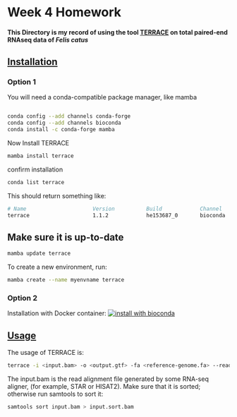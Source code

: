 # Week 4 Homework
#### This Directory is my record of using the tool [TERRACE](https://github.com/Shao-Group/TERRACE) on total paired-end RNAseq data of *Felis catus*


## [Installation](https://bioconda.github.io/recipes/terrace/README.html)
### Option 1 

You will need a conda-compatible package manager, like mamba

```bash

conda config --add channels conda-forge
conda config --add channels bioconda
conda install -c conda-forge mamba

```
Now Install TERRACE

```bash
mamba install terrace
```

confirm installation 

```bash
conda list terrace
```
This should return something like:
```bash
# Name                     Version          Build            Channel
terrace                    1.1.2            he153687_0       bioconda
```

## Make sure it is up-to-date
```bash
mamba update terrace
```

To create a new environment, run:
```bash
mamba create --name myenvname terrace
```



### Option 2
Installation with Docker container:
[![install with bioconda](https://img.shields.io/badge/install%20with-bioconda-brightgreen.svg?style=flat)](http://bioconda.github.io/recipes/terrace/README.html)






## [Usage](https://github.com/Shao-Group/TERRACE?tab=readme-ov-file#usage)



The usage of TERRACE is:
```bash
terrace -i <input.bam> -o <output.gtf> -fa <reference-genome.fa> --read_length <length-of-paired-end-reads> -r [reference_annotation.gtf] -fe [feature_file] [options]
```
The input.bam is the read alignment file generated by some RNA-seq aligner, (for example, STAR or HISAT2). Make sure that it is sorted; otherwise run samtools to sort it:
```bash
samtools sort input.bam > input.sort.bam
```














